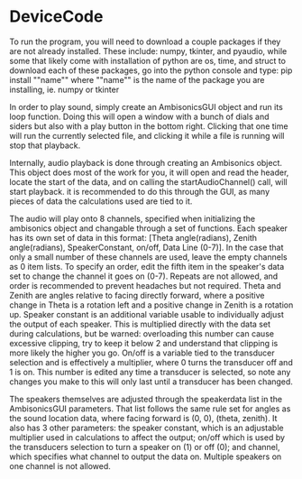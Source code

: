 # DeviceCode
To run the program, you will need to download a couple packages if they are not already installed. These include: numpy, tkinter, and pyaudio, while some that likely come with installation of python are os, time, and struct
to download each of these packages, go into the python console and type:
pip install ""name""
where ""name"" is the name of the package you are installing, ie. numpy or tkinter

In order to play sound, simply create an AmbisonicsGUI object and run its loop function. Doing this will open a window with a bunch of dials and siders but also with a play button in the bottom right. Clicking that one time will run the currently selected file, and clicking it while a file is running will stop that playback.

Internally, audio playback is done through creating an Ambisonics object. This object does most of the work for you, it will open and read the header, locate the start of the data, and on calling the startAudioChannel() call, will start playback. it is recommended to do this through the GUI, as many pieces of data the calculations used are tied to it.

The audio will play onto 8 channels, specified when initializing the ambisonics object and changable through a set of functions. Each speaker has its own set of data in this format: [Theta angle(radians), Zenith angle(radians), SpeakerConstant, on/off, Data Line (0-7)]. In the case that only a small number of these channels are used, leave the empty channels as 0 item lists. To specify an order, edit the fifth item in the speaker's data set to change the channel it goes on (0-7). Repeats are not allowed, and order is recommended to prevent headaches but not required. Theta and Zenith are angles relative to facing directly forward, where a positive change in Theta is a rotation left and a positive change in Zenith is a rotation up. Speaker constant is an additional variable usable to individually adjust the output of each speaker. This is multiplied directly with the data set during calculations, but be warned: overloading this number can cause excessive clipping, try to keep it below 2 and understand that clipping is more likely the higher you go. On/off is a variable tied to the transducer selection and is effectively a multiplier, where 0 turns the transducer off and 1 is on. This number is edited any time a transducer is selected, so note any changes you make to this will only last until a transducer has been changed.

The speakers themselves are adjusted through the speakerdata list in the AmbisonicsGUI parameters. That list follows the same rule set for angles as the sound location data, where facing forward is (0, 0), (theta, zenith). It also has 3 other parameters: the speaker constant, which is an adjustable multiplier used in calculations to affect the output; on/off which is used by the transducers selection to turn a speaker on (1) or off (0); and channel, which specifies what channel to output the data on. Multiple speakers on one channel is not allowed.




